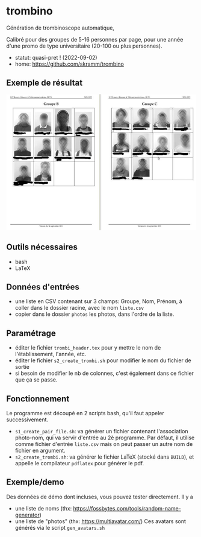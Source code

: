# trombino
Génération de trombinoscope automatique,

Calibré pour des groupes de 5-16 personnes par page, pour une année d'une promo de type universitaire (20-100 ou plus personnes).

* statut: quasi-pret ! (2022-09-02)
* home: https://github.com/skramm/trombino

## Exemple de résultat

![exemple](trombi_1_800.jpg)


## Outils nécessaires
* bash
* LaTeX

## Données d'entrées
* une liste en CSV contenant sur 3 champs: Groupe, Nom, Prénom, à coller dans le dossier racine, avec le nom `liste.csv`
* copier dans le dossier `photos` les photos, dans l'ordre de la liste.

## Paramétrage
* éditer le fichier `trombi_header.tex` pour y mettre le nom de l'établissement, l'année, etc.
* éditer le fichier `s2_create_trombi.sh` pour modifier le nom du fichier de sortie
* si besoin de modifier le nb de colonnes, c'est également dans ce fichier que ça se passe.

## Fonctionnement

Le programme est découpé en 2 scripts bash, qu'il faut appeler successivement.

* `s1_create_pair_file.sh`: va générer un fichier contenant l'association photo-nom, qui va servir d'entrée au 2è programme.
Par défaut, il utilise comme fichier d'entrée `liste.csv` mais on peut passer un autre nom de fichier en argument.
* `s2_create_trombi.sh`: va générer le fichier LaTeX (stocké dans `BUILD`), et appelle le compilateur `pdflatex` pour générer le pdf.

## Exemple/demo

Des données de démo dont incluses, vous pouvez tester directement.
Il y a

* une liste de noms (thx: https://fossbytes.com/tools/random-name-generator)
* une liste de "photos" (thx: https://multiavatar.com/)
Ces avatars sont générés via le script `gen_avatars.sh`



